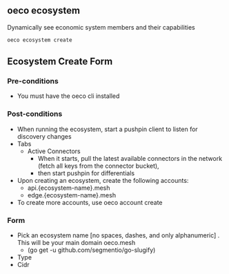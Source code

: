 
## oeco ecosystem
Dynamically see economic system members and their capabilities

```bash
oeco ecosystem create
```

## Ecosystem Create Form
### Pre-conditions
- You must have the oeco cli installed

### Post-conditions
- When running the ecosystem, start a pushpin client to listen for discovery changes
- Tabs
    - Active Connectors
        - When it starts, pull the latest available connectors in the network (fetch all keys from the connector bucket),
        - then start pushpin for differentials
- Upon creating an ecosystem, create the following accounts:
    - api.{ecosystem-name}.mesh
    - edge.{ecosystem-name}.mesh
- To create more accounts, use oeco account create

### Form
- Pick an ecosystem name [no spaces, dashes, and only alphanumeric] . This will be your main domain oeco.mesh
  - (go get -u github.com/segmentio/go-slugify)
- Type
- Cidr
